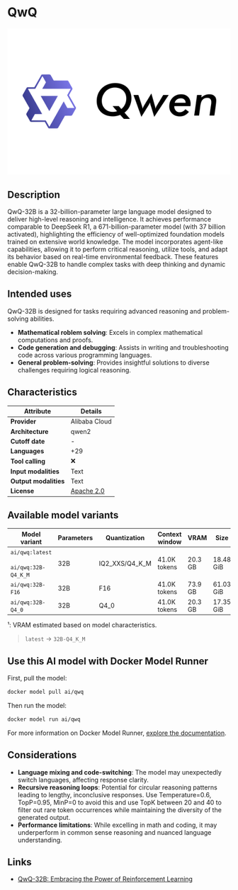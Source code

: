 # QwQ

![logo](https://github.com/docker/model-cards/raw/refs/heads/main/logos/qwen-280x184-overview@2x.svg)

## Description
QwQ-32B is a 32-billion-parameter large language model designed to deliver high-level reasoning and intelligence. It achieves performance comparable to DeepSeek R1, a 671-billion-parameter model (with 37 billion activated), highlighting the efficiency of well-optimized foundation models trained on extensive world knowledge.
The model incorporates agent-like capabilities, allowing it to perform critical reasoning, utilize tools, and adapt its behavior based on real-time environmental feedback. These features enable QwQ-32B to handle complex tasks with deep thinking and dynamic decision-making.

## Intended uses

QwQ-32B is designed for tasks requiring advanced reasoning and problem-solving abilities.

- **Mathematical roblem solving**: Excels in complex mathematical computations and proofs.
- **Code generation and debugging**: Assists in writing and troubleshooting code across various programming languages.
- **General problem-solving**: Provides insightful solutions to diverse challenges requiring logical reasoning.

## Characteristics

| Attribute             | Details            |
|---------------------- |--------------------|
| **Provider**          | Alibaba Cloud      |
| **Architecture**      | qwen2              |
| **Cutoff date**       | -                  |
| **Languages**         | +29                |
| **Tool calling**      | ❌                 |
| **Input modalities**  | Text               |
| **Output modalities** | Text               |
| **License**           | [Apache 2.0](https://github.com/QwenLM/QwQ/blob/main/LICENSE)|

## Available model variants

| Model variant | Parameters | Quantization | Context window | VRAM | Size |
|---------------|------------|--------------|----------------|------|-------|
| `ai/qwq:latest`<br><br>`ai/qwq:32B-Q4_K_M` | 32B | IQ2_XXS/Q4_K_M | 41.0K tokens | 20.3 GB | 18.48 GiB |
| `ai/qwq:32B-F16` | 32B | F16 | 41.0K tokens | 73.9 GB | 61.03 GiB |
| `ai/qwq:32B-Q4_0` | 32B | Q4_0 | 41.0K tokens | 20.3 GB | 17.35 GiB |

¹: VRAM estimated based on model characteristics.

> `latest` → `32B-Q4_K_M`

## Use this AI model with Docker Model Runner

First, pull the model:

```bash
docker model pull ai/qwq
```

Then run the model:

```bash
docker model run ai/qwq
```

For more information on Docker Model Runner, [explore the documentation](https://docs.docker.com/desktop/features/model-runner/).

## Considerations

- **Language mixing and code-switching**: The model may unexpectedly switch languages, affecting response clarity. 
- **Recursive reasoning loops**: Potential for circular reasoning patterns leading to lengthy, inconclusive responses. Use Temperature=0.6, TopP=0.95, MinP=0 to avoid this and use TopK between 20 and 40 to filter out rare token occurrences while maintaining the diversity of the generated output.
- **Performance limitations**: While excelling in math and coding, it may underperform in common sense reasoning and nuanced language understanding.

## Links

- [QwQ-32B: Embracing the Power of Reinforcement Learning](https://qwenlm.github.io/blog/qwq-32b/)
